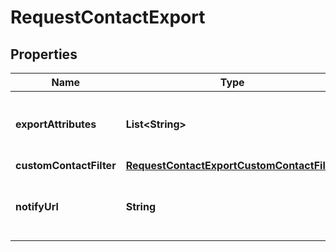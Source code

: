 
# RequestContactExport

## Properties
Name | Type | Description | Notes
------------ | ------------- | ------------- | -------------
**exportAttributes** | **List&lt;String&gt;** | List of all the attributes that you want to export. These attributes must be present in your contact database. For example, [&#39;fname&#39;, &#39;lname&#39;, &#39;email&#39;]. |  [optional]
**customContactFilter** | [**RequestContactExportCustomContactFilter**](RequestContactExportCustomContactFilter.md) |  | 
**notifyUrl** | **String** | Webhook that will be called once the export process is finished. For reference, https://help.sendinblue.com/hc/en-us/articles/360007666479 |  [optional]



